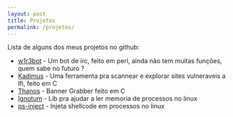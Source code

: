 ```yaml
---
layout: post
title: Projetos
permalink: /projetos/
---
```


Lista de alguns dos meus projetos no github:

* [w1r3bot](https://github.com/hc0d3r/w1r3bot) - Um bot de irc, feito em perl, ainda não tem muitas funções, quem sabe no futuro ?
* [Kadimus](https://github.com/P0cl4bs/Kadimus) - Uma ferramenta pra scannear e explorar sites vulneraveis a lfi, feito em C
* [Thanos](https://github.com/P0cL4bs/Thanos) - Banner Grabber feito em C
* [Ignotum](https://github.com/hc0d3r/ignotum) - Lib pra ajudar a ler memoria de processos no linux
* [ps-inject](https://github.com/hc0d3r/ps-inject) - Injeta shellcode em processos no linux
